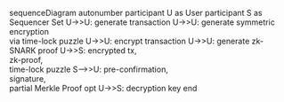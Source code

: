 sequenceDiagram
autonumber
participant U as User
participant S as Sequencer Set
U->>U: generate transaction
U->>U: generate symmetric encryption <br/>via time-lock puzzle
U->>U: encrypt transaction
U->>U: generate zk-SNARK proof
U->>S: encrypted tx, <br/>zk-proof, <br/>time-lock puzzle
S-->>U: pre-confirmation, <br/> signature, <br/> partial Merkle Proof
opt
U->>S: decryption key
end
